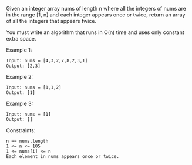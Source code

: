 Given an integer array nums of length n where all the integers of nums are in the range [1, n] and each integer appears once or twice, return an array of all the integers that appears twice.

You must write an algorithm that runs in O(n) time and uses only constant extra space.

Example 1:

    Input: nums = [4,3,2,7,8,2,3,1]
    Output: [2,3]

Example 2:

    Input: nums = [1,1,2]
    Output: [1]

Example 3:

    Input: nums = [1]
    Output: []

Constraints:

    n == nums.length
    1 <= n <= 105
    1 <= nums[i] <= n
    Each element in nums appears once or twice.
